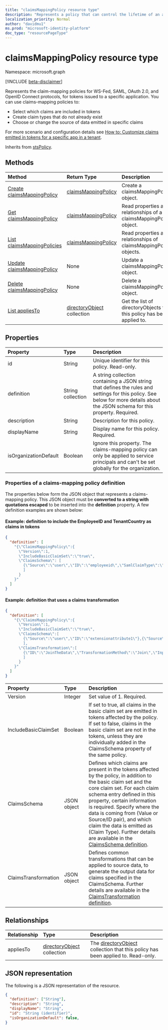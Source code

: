```yaml
---
title: "claimsMappingPolicy resource type"
description: "Represents a policy that can control the lifetime of an access token issued by Azure Active Directory (Azure AD)."
localization_priority: Normal
author: "davidmu1"
ms.prod: "microsoft-identity-platform"
doc_type: "resourcePageType"
---
```


# claimsMappingPolicy resource type

Namespace: microsoft.graph

[!INCLUDE [beta-disclaimer](../../includes/beta-disclaimer.md)]

Represents the claim-mapping policies for WS-Fed, SAML, OAuth 2.0, and OpenID Connect protocols, for tokens issued to a specific application. You can use claims-mapping policies to:

- Select which claims are included in tokens
- Create claim types that do not already exist
- Choose or change the source of data emitted in specific claims  

For more scenario and configuration details see [How to: Customize claims emitted in tokens for a specific app in a tenant](https://docs.microsoft.com/azure/active-directory/develop/active-directory-claims-mapping#claims-mapping-policy-properties).

Inherits from [stsPolicy](stsPolicy.md).

## Methods

| Method       | Return Type | Description |
|:-------------|:------------|:------------|
| [Create claimsMappingPolicy](../api/claimsmappingpolicy-post-claimsmappingpolicies.md) | [claimsMappingPolicy](claimsmappingpolicy.md) | Create a claimsMappingPolicy object. |
| [Get claimsMappingPolicy](../api/claimsmappingpolicy-get.md) | [claimsMappingPolicy](claimsmappingpolicy.md) | Read properties and relationships of a claimsMappingPolicy object. |
| [List claimsMappingPolicies](../api/claimsmappingpolicy-list.md) | [claimsMappingPolicy](claimsmappingpolicy.md) | Read properties and relationships of claimsMappingPolicies objects. |
| [Update claimsMappingPolicy](../api/claimsmappingpolicy-update.md) | None | Update a claimsMappingPolicy object. |
| [Delete claimsMappingPolicy](../api/claimsmappingpolicy-delete.md) | None | Delete a claimsMappingPolicy object. |
| [List appliesTo](../api/claimsmappingpolicy-list-appliesto.md) | [directoryObject](directoryobject.md) collection | Get the list of directoryObjects that this policy has been applied to. |

## Properties

| Property     | Type        | Description |
|:-------------|:------------|:------------|
|id|String| Unique identifier for this policy. Read-only.|
|definition|String collection| A string collection containing a JSON string that defines the rules and settings for this policy. See below for more details about the JSON schema for this property. Required.|
|description|String| Description for this policy.|
|displayName|String| Display name for this policy. Required.|
|isOrganizationDefault|Boolean|Ignore this property. The claims-mapping policy can only be applied to service principals and can't be set globally for the organization.|

### Properties of a claims-mapping policy definition

The properties below form the JSON object that represents a claims-mapping policy. This JSON object must be **converted to a string with quotations escaped** to be inserted into the **definition** property. A few definition examples are shown below:

#### Example: **definition** to include the EmployeeID and TenantCountry as claims in tokens
<!-- {
  "blockType": "ignored"
}-->
``` json
{
  "definition": [
    "{\"ClaimsMappingPolicy\":{
      \"Version\":1,
      \"IncludeBasicClaimSet\":\"true\", 
      \"ClaimsSchema\": [
        {\"Source\":\"user\",\"ID\":\"employeeid\",\"SamlClaimType\":\"http://schemas.xmlsoap.org/ws/2005/05/identity/claims/name\",\"JwtClaimType\":\"name\"},{\"Source\":\"company\",\"ID\":\"tenantcountry\",\"SamlClaimType\":\"http://schemas.xmlsoap.org/ws/2005/05/identity/claims/country\",\"JwtClaimType\":\"country\"}
        ]
      }
    }"
  ]
}
```

#### Example: **definition** that uses a claims transformation
<!-- {
  "blockType": "ignored"
}-->
``` json
{
  "definition": [
    "{\"ClaimsMappingPolicy\":{
      \"Version\":1,
      \"IncludeBasicClaimSet\":\"true\", 
      \"ClaimsSchema\":[
        {\"Source\":\"user\",\"ID\":\"extensionattribute1\"},{\"Source\":\"transformation\",\"ID\":\"DataJoin\",\"TransformationId\":\"JoinTheData\",\"JwtClaimType\":\"JoinedData\"}
        ],
      \"ClaimsTransformation\":[
        {\"ID\":\"JoinTheData\",\"TransformationMethod\":\"Join\",\"InputClaims\":[{\"ClaimTypeReferenceId\":\"extensionattribute1\",\"TransformationClaimType\":\"string1\"}], \"InputParameters\": [{\"ID\":\"string2\",\"Value\":\"sandbox\"},{\"ID\":\"separator\",\"Value\":\".\"}],\"OutputClaims\":[{\"ClaimTypeReferenceId\":\"DataJoin\",\"TransformationClaimType\":\"outputClaim\"}]}
        ]
      }
    }"
  ]
}
```

| Property	   | Type	|Description|
|:---------------|:--------|:----------|
|Version|Integer|Set value of 1. Required.|
|IncludeBasicClaimSet|Boolean|If set to true, all claims in the basic claim set are emitted in tokens affected by the policy. If set to false, claims in the basic claim set are not in the tokens, unless they are individually added in the ClaimsSchema property of the same policy.|
|ClaimsSchema|JSON object|Defines which claims are present in the tokens affected by the policy, in addition to the basic claim set and the core claim set. For each claim schema entry defined in this property, certain information is required. Specify where the data is coming from (Value or Source/ID pair), and which claim the data is emitted as (Claim Type). Further details are available in the [ClaimsSchema definition](https://docs.microsoft.com/azure/active-directory/develop/active-directory-claims-mapping#claims-schema).|
|ClaimsTransformation|JSON object| Defines common transformations that can be applied to source data, to generate the output data for claims specified in the ClaimsSchema. Further details are available in the [ClaimsTransformation definition](https://docs.microsoft.com/azure/active-directory/develop/active-directory-claims-mapping#claims-transformation).|


## Relationships

| Relationship | Type        | Description |
|:-------------|:------------|:------------|
|appliesTo|[directoryObject](directoryobject.md) collection| The [directoryObject](directoryObject.md) collection that this policy has been applied to. Read-only.|

## JSON representation

The following is a JSON representation of the resource.

<!-- {
  "blockType": "resource",
  "optionalProperties": [

  ],
  "@odata.type": "microsoft.graph.claimsMappingPolicy",
  "baseType": "microsoft.graph.stsPolicy",
  "keyProperty": "id"
}-->

```json
{
  "definition": ["String"],
  "description": "String",
  "displayName": "String",
  "id": "String (identifier)",
  "isOrganizationDefault": false,
}
```

<!-- uuid: 16cd6b66-4b1a-43a1-adaf-3a886856ed98
2019-02-04 14:57:30 UTC -->
<!-- {
  "type": "#page.annotation",
  "description": "claimsMappingPolicy resource",
  "keywords": "",
  "section": "documentation",
  "tocPath": ""
}-->